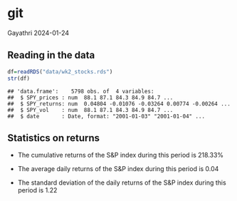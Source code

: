 git
================
Gayathri
2024-01-24

## Reading in the data

``` r
df=readRDS("data/wk2_stocks.rds")
str(df)
```

    ## 'data.frame':    5798 obs. of  4 variables:
    ##  $ SPY_prices : num  88.1 87.1 84.3 84.9 84.7 ...
    ##  $ SPY_returns: num  0.04804 -0.01076 -0.03264 0.00774 -0.00264 ...
    ##  $ SPY_vol    : num  88.1 87.1 84.3 84.9 84.7 ...
    ##  $ date       : Date, format: "2001-01-03" "2001-01-04" ...

## Statistics on returns

- The cumulative returns of the S&P index during this period is 218.33%

- The average daily returns of the S&P index during this period is 0.04

- The standard deviation of the daily returns of the S&P index during
  this period is 1.22

